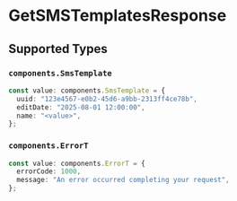 # GetSMSTemplatesResponse


## Supported Types

### `components.SmsTemplate`

```typescript
const value: components.SmsTemplate = {
  uuid: "123e4567-e0b2-45d6-a9bb-2313ff4ce78b",
  editDate: "2025-08-01 12:00:00",
  name: "<value>",
};
```

### `components.ErrorT`

```typescript
const value: components.ErrorT = {
  errorCode: 1000,
  message: "An error occurred completing your request",
};
```

